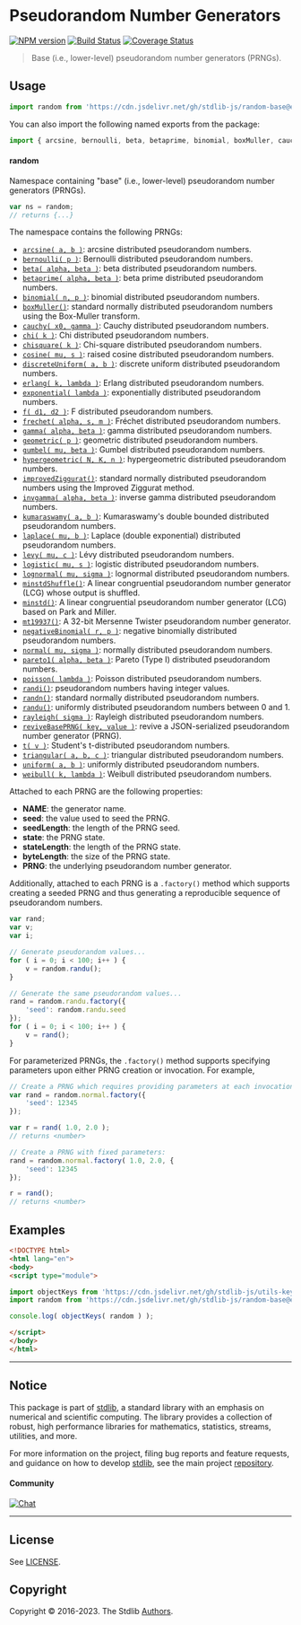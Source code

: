 <!--

@license Apache-2.0

Copyright (c) 2018 The Stdlib Authors.

Licensed under the Apache License, Version 2.0 (the "License");
you may not use this file except in compliance with the License.
You may obtain a copy of the License at

   http://www.apache.org/licenses/LICENSE-2.0

Unless required by applicable law or agreed to in writing, software
distributed under the License is distributed on an "AS IS" BASIS,
WITHOUT WARRANTIES OR CONDITIONS OF ANY KIND, either express or implied.
See the License for the specific language governing permissions and
limitations under the License.

-->

# Pseudorandom Number Generators

[![NPM version][npm-image]][npm-url] [![Build Status][test-image]][test-url] [![Coverage Status][coverage-image]][coverage-url] <!-- [![dependencies][dependencies-image]][dependencies-url] -->

> Base (i.e., lower-level) pseudorandom number generators (PRNGs).



<section class="usage">

## Usage

```javascript
import random from 'https://cdn.jsdelivr.net/gh/stdlib-js/random-base@esm/index.mjs';
```

You can also import the following named exports from the package:

```javascript
import { arcsine, bernoulli, beta, betaprime, binomial, boxMuller, cauchy, chi, chisquare, cosine, discreteUniform, erlang, exponential, f, frechet, gamma, geometric, gumbel, hypergeometric, improvedZiggurat, invgamma, kumaraswamy, laplace, levy, logistic, lognormal, minstd, minstdShuffle, mt19937, negativeBinomial, normal, pareto1, poisson, randi, randn, randu, rayleigh, reviveBasePRNG, t, triangular, uniform, weibull } from 'https://cdn.jsdelivr.net/gh/stdlib-js/random-base@esm/index.mjs';
```

#### random

Namespace containing "base" (i.e., lower-level) pseudorandom number generators (PRNGs).

```javascript
var ns = random;
// returns {...}
```

The namespace contains the following PRNGs:

<!-- <toc pattern="*"> -->

<div class="namespace-toc">

-   <span class="signature">[`arcsine( a, b )`][@stdlib/random/base/arcsine]</span><span class="delimiter">: </span><span class="description">arcsine distributed pseudorandom numbers.</span>
-   <span class="signature">[`bernoulli( p )`][@stdlib/random/base/bernoulli]</span><span class="delimiter">: </span><span class="description">Bernoulli distributed pseudorandom numbers.</span>
-   <span class="signature">[`beta( alpha, beta )`][@stdlib/random/base/beta]</span><span class="delimiter">: </span><span class="description">beta distributed pseudorandom numbers.</span>
-   <span class="signature">[`betaprime( alpha, beta )`][@stdlib/random/base/betaprime]</span><span class="delimiter">: </span><span class="description">beta prime distributed pseudorandom numbers.</span>
-   <span class="signature">[`binomial( n, p )`][@stdlib/random/base/binomial]</span><span class="delimiter">: </span><span class="description">binomial distributed pseudorandom numbers.</span>
-   <span class="signature">[`boxMuller()`][@stdlib/random/base/box-muller]</span><span class="delimiter">: </span><span class="description">standard normally distributed pseudorandom numbers using the Box-Muller transform.</span>
-   <span class="signature">[`cauchy( x0, gamma )`][@stdlib/random/base/cauchy]</span><span class="delimiter">: </span><span class="description">Cauchy distributed pseudorandom numbers.</span>
-   <span class="signature">[`chi( k )`][@stdlib/random/base/chi]</span><span class="delimiter">: </span><span class="description">Chi distributed pseudorandom numbers.</span>
-   <span class="signature">[`chisquare( k )`][@stdlib/random/base/chisquare]</span><span class="delimiter">: </span><span class="description">Chi-square distributed pseudorandom numbers.</span>
-   <span class="signature">[`cosine( mu, s )`][@stdlib/random/base/cosine]</span><span class="delimiter">: </span><span class="description">raised cosine distributed pseudorandom numbers.</span>
-   <span class="signature">[`discreteUniform( a, b )`][@stdlib/random/base/discrete-uniform]</span><span class="delimiter">: </span><span class="description">discrete uniform distributed pseudorandom numbers.</span>
-   <span class="signature">[`erlang( k, lambda )`][@stdlib/random/base/erlang]</span><span class="delimiter">: </span><span class="description">Erlang distributed pseudorandom numbers.</span>
-   <span class="signature">[`exponential( lambda )`][@stdlib/random/base/exponential]</span><span class="delimiter">: </span><span class="description">exponentially distributed pseudorandom numbers.</span>
-   <span class="signature">[`f( d1, d2 )`][@stdlib/random/base/f]</span><span class="delimiter">: </span><span class="description">F distributed pseudorandom numbers.</span>
-   <span class="signature">[`frechet( alpha, s, m )`][@stdlib/random/base/frechet]</span><span class="delimiter">: </span><span class="description">Fréchet distributed pseudorandom numbers.</span>
-   <span class="signature">[`gamma( alpha, beta )`][@stdlib/random/base/gamma]</span><span class="delimiter">: </span><span class="description">gamma distributed pseudorandom numbers.</span>
-   <span class="signature">[`geometric( p )`][@stdlib/random/base/geometric]</span><span class="delimiter">: </span><span class="description">geometric distributed pseudorandom numbers.</span>
-   <span class="signature">[`gumbel( mu, beta )`][@stdlib/random/base/gumbel]</span><span class="delimiter">: </span><span class="description">Gumbel distributed pseudorandom numbers.</span>
-   <span class="signature">[`hypergeometric( N, K, n )`][@stdlib/random/base/hypergeometric]</span><span class="delimiter">: </span><span class="description">hypergeometric distributed pseudorandom numbers.</span>
-   <span class="signature">[`improvedZiggurat()`][@stdlib/random/base/improved-ziggurat]</span><span class="delimiter">: </span><span class="description">standard normally distributed pseudorandom numbers using the Improved Ziggurat method.</span>
-   <span class="signature">[`invgamma( alpha, beta )`][@stdlib/random/base/invgamma]</span><span class="delimiter">: </span><span class="description">inverse gamma distributed pseudorandom numbers.</span>
-   <span class="signature">[`kumaraswamy( a, b )`][@stdlib/random/base/kumaraswamy]</span><span class="delimiter">: </span><span class="description">Kumaraswamy's double bounded distributed pseudorandom numbers.</span>
-   <span class="signature">[`laplace( mu, b )`][@stdlib/random/base/laplace]</span><span class="delimiter">: </span><span class="description">Laplace (double exponential) distributed pseudorandom numbers.</span>
-   <span class="signature">[`levy( mu, c )`][@stdlib/random/base/levy]</span><span class="delimiter">: </span><span class="description">Lévy distributed pseudorandom numbers.</span>
-   <span class="signature">[`logistic( mu, s )`][@stdlib/random/base/logistic]</span><span class="delimiter">: </span><span class="description">logistic distributed pseudorandom numbers.</span>
-   <span class="signature">[`lognormal( mu, sigma )`][@stdlib/random/base/lognormal]</span><span class="delimiter">: </span><span class="description">lognormal distributed pseudorandom numbers.</span>
-   <span class="signature">[`minstdShuffle()`][@stdlib/random/base/minstd-shuffle]</span><span class="delimiter">: </span><span class="description">A linear congruential pseudorandom number generator (LCG) whose output is shuffled.</span>
-   <span class="signature">[`minstd()`][@stdlib/random/base/minstd]</span><span class="delimiter">: </span><span class="description">A linear congruential pseudorandom number generator (LCG) based on Park and Miller.</span>
-   <span class="signature">[`mt19937()`][@stdlib/random/base/mt19937]</span><span class="delimiter">: </span><span class="description">A 32-bit Mersenne Twister pseudorandom number generator.</span>
-   <span class="signature">[`negativeBinomial( r, p )`][@stdlib/random/base/negative-binomial]</span><span class="delimiter">: </span><span class="description">negative binomially distributed pseudorandom numbers.</span>
-   <span class="signature">[`normal( mu, sigma )`][@stdlib/random/base/normal]</span><span class="delimiter">: </span><span class="description">normally distributed pseudorandom numbers.</span>
-   <span class="signature">[`pareto1( alpha, beta )`][@stdlib/random/base/pareto-type1]</span><span class="delimiter">: </span><span class="description">Pareto (Type I) distributed pseudorandom numbers.</span>
-   <span class="signature">[`poisson( lambda )`][@stdlib/random/base/poisson]</span><span class="delimiter">: </span><span class="description">Poisson distributed pseudorandom numbers.</span>
-   <span class="signature">[`randi()`][@stdlib/random/base/randi]</span><span class="delimiter">: </span><span class="description">pseudorandom numbers having integer values.</span>
-   <span class="signature">[`randn()`][@stdlib/random/base/randn]</span><span class="delimiter">: </span><span class="description">standard normally distributed pseudorandom numbers.</span>
-   <span class="signature">[`randu()`][@stdlib/random/base/randu]</span><span class="delimiter">: </span><span class="description">uniformly distributed pseudorandom numbers between 0 and 1.</span>
-   <span class="signature">[`rayleigh( sigma )`][@stdlib/random/base/rayleigh]</span><span class="delimiter">: </span><span class="description">Rayleigh distributed pseudorandom numbers.</span>
-   <span class="signature">[`reviveBasePRNG( key, value )`][@stdlib/random/base/reviver]</span><span class="delimiter">: </span><span class="description">revive a JSON-serialized pseudorandom number generator (PRNG).</span>
-   <span class="signature">[`t( v )`][@stdlib/random/base/t]</span><span class="delimiter">: </span><span class="description">Student's t-distributed pseudorandom numbers.</span>
-   <span class="signature">[`triangular( a, b, c )`][@stdlib/random/base/triangular]</span><span class="delimiter">: </span><span class="description">triangular distributed pseudorandom numbers.</span>
-   <span class="signature">[`uniform( a, b )`][@stdlib/random/base/uniform]</span><span class="delimiter">: </span><span class="description">uniformly distributed pseudorandom numbers.</span>
-   <span class="signature">[`weibull( k, lambda )`][@stdlib/random/base/weibull]</span><span class="delimiter">: </span><span class="description">Weibull distributed pseudorandom numbers.</span>

</div>

<!-- </toc> -->

Attached to each PRNG are the following properties:

-   **NAME**: the generator name.
-   **seed**: the value used to seed the PRNG.
-   **seedLength**: the length of the PRNG seed.
-   **state**: the PRNG state.
-   **stateLength**: the length  of the PRNG state.
-   **byteLength**: the size of the PRNG state.
-   **PRNG**: the underlying pseudorandom number generator.

Additionally, attached to each PRNG is a `.factory()` method which supports creating a seeded PRNG and thus generating a reproducible sequence of pseudorandom numbers.

```javascript
var rand;
var v;
var i;

// Generate pseudorandom values...
for ( i = 0; i < 100; i++ ) {
    v = random.randu();
}

// Generate the same pseudorandom values...
rand = random.randu.factory({
    'seed': random.randu.seed
});
for ( i = 0; i < 100; i++ ) {
    v = rand();
}
```

For parameterized PRNGs, the `.factory()` method supports specifying parameters upon either PRNG creation or invocation. For example,

```javascript
// Create a PRNG which requires providing parameters at each invocation:
var rand = random.normal.factory({
    'seed': 12345
});

var r = rand( 1.0, 2.0 );
// returns <number>

// Create a PRNG with fixed parameters:
rand = random.normal.factory( 1.0, 2.0, {
    'seed': 12345
});

r = rand();
// returns <number>
```

</section>

<!-- /.usage -->

<section class="examples">

## Examples

<!-- TODO: better examples => generate histograms for several different PRNGs and compare to expected shape -->

<!-- eslint no-undef: "error" -->

```html
<!DOCTYPE html>
<html lang="en">
<body>
<script type="module">

import objectKeys from 'https://cdn.jsdelivr.net/gh/stdlib-js/utils-keys@esm/index.mjs';
import random from 'https://cdn.jsdelivr.net/gh/stdlib-js/random-base@esm/index.mjs';

console.log( objectKeys( random ) );

</script>
</body>
</html>
```

</section>

<!-- /.examples -->

<!-- Section for related `stdlib` packages. Do not manually edit this section, as it is automatically populated. -->

<section class="related">

</section>

<!-- /.related -->

<!-- Section for all links. Make sure to keep an empty line after the `section` element and another before the `/section` close. -->


<section class="main-repo" >

* * *

## Notice

This package is part of [stdlib][stdlib], a standard library with an emphasis on numerical and scientific computing. The library provides a collection of robust, high performance libraries for mathematics, statistics, streams, utilities, and more.

For more information on the project, filing bug reports and feature requests, and guidance on how to develop [stdlib][stdlib], see the main project [repository][stdlib].

#### Community

[![Chat][chat-image]][chat-url]

---

## License

See [LICENSE][stdlib-license].


## Copyright

Copyright &copy; 2016-2023. The Stdlib [Authors][stdlib-authors].

</section>

<!-- /.stdlib -->

<!-- Section for all links. Make sure to keep an empty line after the `section` element and another before the `/section` close. -->

<section class="links">

[npm-image]: http://img.shields.io/npm/v/@stdlib/random-base.svg
[npm-url]: https://npmjs.org/package/@stdlib/random-base

[test-image]: https://github.com/stdlib-js/random-base/actions/workflows/test.yml/badge.svg?branch=main
[test-url]: https://github.com/stdlib-js/random-base/actions/workflows/test.yml?query=branch:main

[coverage-image]: https://img.shields.io/codecov/c/github/stdlib-js/random-base/main.svg
[coverage-url]: https://codecov.io/github/stdlib-js/random-base?branch=main

<!--

[dependencies-image]: https://img.shields.io/david/stdlib-js/random-base.svg
[dependencies-url]: https://david-dm.org/stdlib-js/random-base/main

-->

[chat-image]: https://img.shields.io/gitter/room/stdlib-js/stdlib.svg
[chat-url]: https://app.gitter.im/#/room/#stdlib-js_stdlib:gitter.im

[stdlib]: https://github.com/stdlib-js/stdlib

[stdlib-authors]: https://github.com/stdlib-js/stdlib/graphs/contributors

[umd]: https://github.com/umdjs/umd
[es-module]: https://developer.mozilla.org/en-US/docs/Web/JavaScript/Guide/Modules

[deno-url]: https://github.com/stdlib-js/random-base/tree/deno
[umd-url]: https://github.com/stdlib-js/random-base/tree/umd
[esm-url]: https://github.com/stdlib-js/random-base/tree/esm
[branches-url]: https://github.com/stdlib-js/random-base/blob/main/branches.md

[stdlib-license]: https://raw.githubusercontent.com/stdlib-js/random-base/main/LICENSE

<!-- <toc-links> -->

[@stdlib/random/base/arcsine]: https://github.com/stdlib-js/random-base-arcsine/tree/esm

[@stdlib/random/base/bernoulli]: https://github.com/stdlib-js/random-base-bernoulli/tree/esm

[@stdlib/random/base/beta]: https://github.com/stdlib-js/random-base-beta/tree/esm

[@stdlib/random/base/betaprime]: https://github.com/stdlib-js/random-base-betaprime/tree/esm

[@stdlib/random/base/binomial]: https://github.com/stdlib-js/random-base-binomial/tree/esm

[@stdlib/random/base/box-muller]: https://github.com/stdlib-js/random-base-box-muller/tree/esm

[@stdlib/random/base/cauchy]: https://github.com/stdlib-js/random-base-cauchy/tree/esm

[@stdlib/random/base/chi]: https://github.com/stdlib-js/random-base-chi/tree/esm

[@stdlib/random/base/chisquare]: https://github.com/stdlib-js/random-base-chisquare/tree/esm

[@stdlib/random/base/cosine]: https://github.com/stdlib-js/random-base-cosine/tree/esm

[@stdlib/random/base/discrete-uniform]: https://github.com/stdlib-js/random-base-discrete-uniform/tree/esm

[@stdlib/random/base/erlang]: https://github.com/stdlib-js/random-base-erlang/tree/esm

[@stdlib/random/base/exponential]: https://github.com/stdlib-js/random-base-exponential/tree/esm

[@stdlib/random/base/f]: https://github.com/stdlib-js/random-base-f/tree/esm

[@stdlib/random/base/frechet]: https://github.com/stdlib-js/random-base-frechet/tree/esm

[@stdlib/random/base/gamma]: https://github.com/stdlib-js/random-base-gamma/tree/esm

[@stdlib/random/base/geometric]: https://github.com/stdlib-js/random-base-geometric/tree/esm

[@stdlib/random/base/gumbel]: https://github.com/stdlib-js/random-base-gumbel/tree/esm

[@stdlib/random/base/hypergeometric]: https://github.com/stdlib-js/random-base-hypergeometric/tree/esm

[@stdlib/random/base/improved-ziggurat]: https://github.com/stdlib-js/random-base-improved-ziggurat/tree/esm

[@stdlib/random/base/invgamma]: https://github.com/stdlib-js/random-base-invgamma/tree/esm

[@stdlib/random/base/kumaraswamy]: https://github.com/stdlib-js/random-base-kumaraswamy/tree/esm

[@stdlib/random/base/laplace]: https://github.com/stdlib-js/random-base-laplace/tree/esm

[@stdlib/random/base/levy]: https://github.com/stdlib-js/random-base-levy/tree/esm

[@stdlib/random/base/logistic]: https://github.com/stdlib-js/random-base-logistic/tree/esm

[@stdlib/random/base/lognormal]: https://github.com/stdlib-js/random-base-lognormal/tree/esm

[@stdlib/random/base/minstd-shuffle]: https://github.com/stdlib-js/random-base-minstd-shuffle/tree/esm

[@stdlib/random/base/minstd]: https://github.com/stdlib-js/random-base-minstd/tree/esm

[@stdlib/random/base/mt19937]: https://github.com/stdlib-js/random-base-mt19937/tree/esm

[@stdlib/random/base/negative-binomial]: https://github.com/stdlib-js/random-base-negative-binomial/tree/esm

[@stdlib/random/base/normal]: https://github.com/stdlib-js/random-base-normal/tree/esm

[@stdlib/random/base/pareto-type1]: https://github.com/stdlib-js/random-base-pareto-type1/tree/esm

[@stdlib/random/base/poisson]: https://github.com/stdlib-js/random-base-poisson/tree/esm

[@stdlib/random/base/randi]: https://github.com/stdlib-js/random-base-randi/tree/esm

[@stdlib/random/base/randn]: https://github.com/stdlib-js/random-base-randn/tree/esm

[@stdlib/random/base/randu]: https://github.com/stdlib-js/random-base-randu/tree/esm

[@stdlib/random/base/rayleigh]: https://github.com/stdlib-js/random-base-rayleigh/tree/esm

[@stdlib/random/base/reviver]: https://github.com/stdlib-js/random-base-reviver/tree/esm

[@stdlib/random/base/t]: https://github.com/stdlib-js/random-base-t/tree/esm

[@stdlib/random/base/triangular]: https://github.com/stdlib-js/random-base-triangular/tree/esm

[@stdlib/random/base/uniform]: https://github.com/stdlib-js/random-base-uniform/tree/esm

[@stdlib/random/base/weibull]: https://github.com/stdlib-js/random-base-weibull/tree/esm

<!-- </toc-links> -->

</section>

<!-- /.links -->

